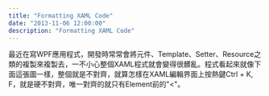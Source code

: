```yaml
---
title: "Formatting XAML Code"
date: "2013-11-06 12:00:00"
description: "Formatting XAML Code"
---
```


<p>
	最近在寫WPF應用程式，開發時常常會將元件、Template、Setter、Resource之類的複製來複製去，一不小心整個XAML程式就會變得很髒亂。程式看起來就像下面這張圖一樣，整個就是不對齊，就算怎樣在XAML編輯界面上按熱鍵Ctrl + K, F，就是硬不對齊，唯一對齊的就只有Element前的"&lt;"。</p>
<p>
	<img alt="image" border="0" height="187" src="\images\posts
